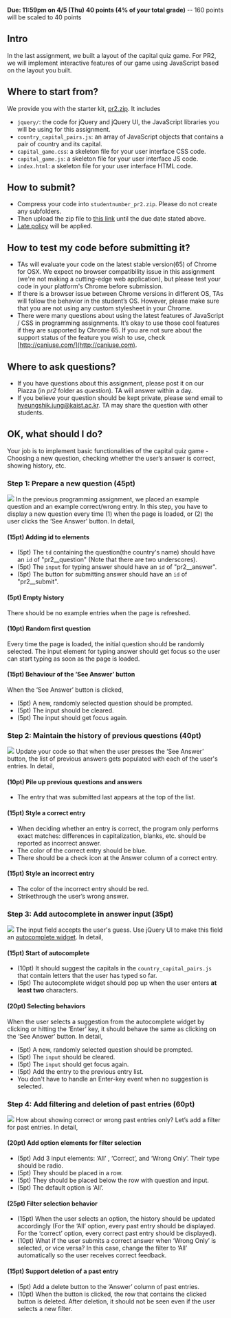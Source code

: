 **Due: 11:59pm on 4/5 (Thu)**
**40 points (4% of your total grade)**
 -- 160 points will be scaled to 40 points

## Intro
In the last assignment, we built a layout of the capital quiz game. For PR2, we will implement interactive features of our game using JavaScript based on the layout you built.


## Where to start from?
We provide you with the starter kit, [pr2.zip](assets/pr2/pr2.zip). It includes
- `jquery/`: the code for jQuery and jQuery UI, the JavaScript libraries you will be using for this assignment.
- `country_capital_pairs.js`: an array of JavaScript objects that contains a pair of country and its capital.
- `capital_game.css`: a skeleton file for your user interface CSS code.
- `capital_game.js`: a skeleton file for your user interface JS code.
- `index.html`: a skeleton file for your user interface HTML code.

## How to submit?
- Compress your code into `studentnumber_pr2.zip`. Please do not create any subfolders.
- Then upload the zip file to [this link](https://www.dropbox.com/request/S4WNIxwoQhKkRNlA27ck) until the due date stated above.
- [Late policy](logistics.html#grading) will be applied.

## How to test my code before submitting it?
- TAs will evaluate your code on the latest stable version(65) of Chrome for OSX. We expect no browser compatibility issue in this assignment (we're not making a cutting-edge web application), but please test your code in your platform's Chrome before submission.
- If there is a browser issue between Chrome versions in different OS, TAs will follow the behavior in the student’s OS. However, please make sure that you are not using any custom stylesheet in your Chrome.
- There were many questions about using the latest features of JavaScript / CSS in programming assignments. It’s okay to use those cool features if they are supported by Chrome 65. If you are not sure about the support status of the feature you wish to use, check [http://caniuse.com/](http://caniuse.com).

## Where to ask questions?
- If you have questions about this assignment, please post it on our Piazza (in *pr2* folder as *question*). TA will answer within a day.
- If you believe your question should be kept private, please send email to [hyeungshik.jung@kaist.ac.kr](mailto:hyeungshik.jung@kaist.ac.kr). TA may share the question with other students.

## OK, what should I do?
Your job is to implement basic functionalities of the capital quiz game - Choosing a new question, checking whether the user’s answer is correct, showing history, etc.

### Step 1: Prepare a new question (45pt)
![](assets/pr2/step1.gif)
In the previous programming assignment, we placed an example question and an example correct/wrong entry. In this step, you have to display a new question every time (1) when the page is loaded, or (2) the user clicks the ‘See Answer’ button. In detail,

#### (15pt) Adding id to elements
- (5pt) The `td` containing the question(the country's name) should have an `id` of "pr2__question" (Note that there are two underscores).
- (5pt) The `input` for typing answer should have an `id` of "pr2__answer".
- (5pt) The button for submitting answer should have an `id` of "pr2__submit".
#### (5pt) Empty history
There should be no example entries when the page is refreshed.
#### (10pt) Random first question
Every time the page is loaded, the initial question should be randomly selected.
The input element for typing answer should get focus so the user can start typing as soon as the page is loaded.
#### (15pt) Behaviour of the ‘See Answer’ button
When the ‘See Answer’ button is clicked,
- (5pt) A new, randomly selected question should be prompted.
- (5pt) The input should be cleared.
- (5pt) The input should get focus again.

### Step 2: Maintain the history of previous questions (40pt)
![](assets/pr2/step2.gif)
Update your code so that when the user presses the ‘See Answer’ button, the list of previous answers gets populated with each of the user's entries. In detail,

#### (10pt) Pile up previous questions and answers
- The entry that was submitted last appears at the top of the list.
#### (15pt) Style a correct entry
- When deciding whether an entry is correct, the program only performs exact matches: differences in capitalization, blanks, etc. should be reported as incorrect answer.
- The color of the correct entry should be blue.
- There should be a check icon at the Answer column of a correct entry.
#### (15pt) Style an incorrect entry
- The color of the incorrect entry should be red.
- Strikethrough the user’s wrong answer.

### Step 3: Add autocomplete in answer input (35pt)
![](assets/pr2/step3.gif)
The input field accepts the user's guess. Use jQuery UI to make this field an [autocomplete widget](https://jqueryui.com/autocomplete/#folding). In detail,

#### (15pt) Start of autocomplete
- (10pt) It should suggest the capitals in the `country_capital_pairs.js` that contain letters that the user has typed so far.
- (5pt) The autocomplete widget should pop up when the user enters **at least two** characters.
#### (20pt) Selecting behaviors
When the user selects a suggestion from the autocomplete widget by clicking or hitting the ‘Enter’ key, it should behave the same as clicking on the ‘See Answer’ button. In detail,
- (5pt) A new, randomly selected question should be prompted.
- (5pt) The `input` should be cleared.
- (5pt) The `input` should get focus again.
- (5pt) Add the entry to the previous entry list.
- You don't have to handle an Enter-key event when no suggestion is selected.

### Step 4: Add filtering and deletion of past entries (60pt)
![](assets/pr2/step4.gif)
How about showing correct or wrong past entries only? Let’s add a filter for past entries. In detail,

#### (20pt) Add option elements for filter selection
- (5pt) Add 3 input elements: ‘All’ , ‘Correct’, and ‘Wrong Only’. Their type should be radio.
- (5pt) They should be placed in a row.
- (5pt) They should be placed below the row with question and input.
- (5pt) The default option is ‘All’.
#### (25pt) Filter selection behavior
- (15pt) When the user selects an option, the history should be updated accordingly (For the ‘All’ option, every past entry should be displayed. For the ‘correct’ option, every correct past entry should be displayed).
- (10pt) What if the user submits a correct answer when ‘Wrong Only’ is selected, or vice versa? In this case, change the filter to ‘All’ automatically so the user receives correct feedback.
#### (15pt) Support deletion of a past entry
- (5pt) Add a delete button to the ‘Answer’ column of past entries.
- (10pt) When the button is clicked, the row that contains the clicked button is deleted. After deletion, it should not be seen even if the user selects a new filter.
